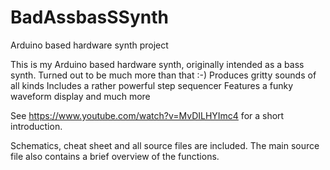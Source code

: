 # BadAssbasSSynth
Arduino based hardware synth project

This is my Arduino based hardware synth, originally intended as a bass synth. Turned out to be much more than that :-)
Produces gritty sounds of all kinds
Includes a rather powerful step sequencer
Features a funky waveform display
and much more

See https://www.youtube.com/watch?v=MvDILHYImc4 for a short introduction.

Schematics, cheat sheet and all source files are included.
The main source file also contains a brief overview of the functions.
